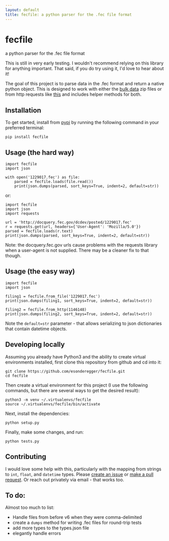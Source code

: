 ```yaml
---
layout: default
title: fecfile: a python parser for the .fec file format
---
```


# fecfile
a python parser for the .fec file format

This is still in very early testing. I wouldn't recommend relying on this library for anything important. That said, if you do try using it, I'd love to hear about it!

The goal of this project is to parse data in the .fec format and return a native python object. This is designed to work with either the [bulk data](https://www.fec.gov/data/advanced/?tab=bulk-data) zip files or from http requests like [this](http://docquery.fec.gov/dcdev/posted/1229017.fec) and includes helper methods for both.

## Installation
To get started, install from [pypi](https://pypi.org/project/fecfile/) by running the following command in your preferred terminal:

    pip install fecfile

## Usage (the hard way)
```
import fecfile
import json

with open('1229017.fec') as file:
    parsed = fecfile.loads(file.read())
    print(json.dumps(parsed, sort_keys=True, indent=2, default=str))
```

or:

```
import fecfile
import json
import requests

url = 'http://docquery.fec.gov/dcdev/posted/1229017.fec'
r = requests.get(url, headers={'User-Agent': 'Mozilla/5.0'})
parsed = fecfile.loads(r.text)
print(json.dumps(parsed, sort_keys=True, indent=2, default=str))
```

Note: the docquery.fec.gov urls cause problems with the requests library when a user-agent is not supplied. There may be a cleaner fix to that though.

## Usage (the easy way)

```
import fecfile
import json

filing1 = fecfile.from_file('1229017.fec')
print(json.dumps(filing1, sort_keys=True, indent=2, default=str))

filing2 = fecfile.from_http(1146148)
print(json.dumps(filing2, sort_keys=True, indent=2, default=str))
```
Note the `default=str` parameter - that allows serializing to json dictionaries that contain datetime objects.

## Developing locally

Assuming you already have Python3 and the ability to create virtual environments installed, first clone this repository from github and cd into it:

```
git clone https://github.com/esonderegger/fecfile.git
cd fecfile
```

Then create a virtual environment for this project (I use the following commands, but there are several ways to get the desired result):

```
python3 -m venv ~/.virtualenvs/fecfile
source ~/.virtualenvs/fecfile/bin/activate
```

Next, install the dependencies:

```
python setup.py
```

Finally, make some changes, and run:

```
python tests.py
```

## Contributing

I would love some help with this, particularly with the mapping from strings to `int`, `float`, and `datetime` types. Please [create an issue](https://github.com/esonderegger/fecfile/issues) or [make a pull request](https://github.com/esonderegger/fecfile/pulls). Or reach out privately via email - that works too.

## To do:

Almost too much to list:

- Handle files from before v6 when they were comma-delimited
- create a `dumps` method for writing .fec files for round-trip tests
- add more types to the types.json file
- elegantly handle errors
